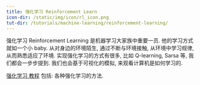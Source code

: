 ```yaml
---
title: 强化学习 Reinforcement Learn
icon-dir: /static/img/icon/rl_icon.png
tut-dir: /tutorials/machine-learning/reinforcement-learning/
---
```

强化学习 Reinforcement Learning 是机器学习大家族中重要一员. 他的学习方式就如一个小
baby. 从对身边的环境陌生, 通过不断与环境接触, 从环境中学习规律, 从而熟悉适应了环境.
实现强化学习的方式有很多, 比如 Q-learning, Sarsa 等, 我们都会一步步提到.
我们也会基于可视化的模拟, 来观看计算机是如何学习的.

<a href="{{page.tut-dir}}">强化学习 教程</a> 包括: 各种强化学习的方法.
